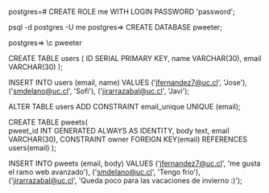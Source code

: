  postgres=# CREATE ROLE me WITH LOGIN PASSWORD 'password';


 psql -d postgres -U me
 postgres=> CREATE DATABASE pweeter;


 postgres=> \c pweeter


 CREATE TABLE users (
   ID SERIAL PRIMARY KEY,
   name VARCHAR(30),
   email VARCHAR(30)
 );

INSERT INTO users (email, name)
VALUES ('jfernandez7@uc.cl', 'Jose'),
('smdelano@uc.cl', 'Sofi'), 
('jirarrazabal@uc.cl', 'Javi');



ALTER TABLE users ADD CONSTRAINT email_unique UNIQUE (email);

CREATE TABLE pweets(                                         
  pweet_id INT GENERATED ALWAYS AS IDENTITY,
  body text,
  email VARCHAR(30),
  CONSTRAINT owner
     FOREIGN KEY(email) 
     REFERENCES users(email)
);


INSERT INTO pweets (email, body)
VALUES ('jfernandez7@uc.cl', 'me gusta el ramo web avanzado'),
('smdelano@uc.cl', 'Tengo frio'), 
('jirarrazabal@uc.cl', 'Queda poco para las vacaciones de invierno :)');